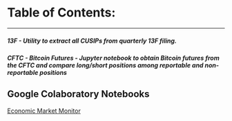 # Table of Contents:
-----------------

##### 13F - Utility to extract all CUSIPs from quarterly 13F filing.
##### CFTC - Bitcoin Futures - Jupyter notebook to obtain Bitcoin futures from the CFTC and compare long/short positions among reportable and non-reportable positions

## Google Colaboratory Notebooks
[Economic Market Monitor](https://colab.research.google.com/drive/1PUR9nESFKTJ6fuzZSdnxPh7a8i5LmSPM)
